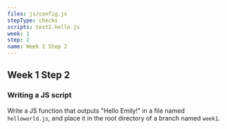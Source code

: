 ```yaml
---
files: js/config.js
stepType: checks
scripts: test2.hello.js
week: 1
step: 2
name: Week 1 Step 2
---
```


## Week 1 Step 2

### Writing a JS script

Write a JS function that outputs "Hello Emily!" in a file named `helloworld.js`, and place it in the root directory of a branch named `week1`.

